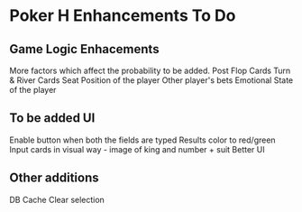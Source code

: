 # Poker H Enhancements To Do

## Game Logic Enhacements
More factors which affect the probability to be added.
Post Flop Cards
Turn & River Cards
Seat Position of the player
Other player's bets
Emotional State of the player

## To be added UI
Enable button when both the fields are typed
Results color to red/green
Input cards in visual way - image of king and number + suit
Better UI

## Other additions
DB 
Cache
Clear selection
